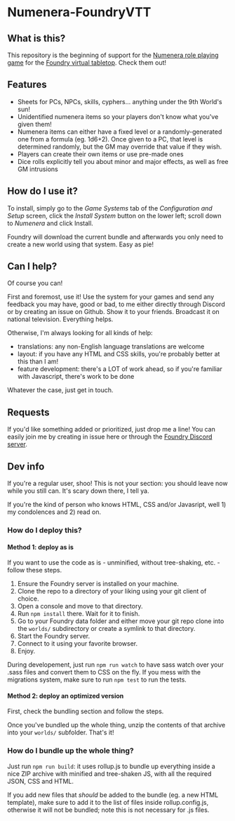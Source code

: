 # Numenera-FoundryVTT

## What is this?

This repository is the beginning of support for the [Numenera role playing game](http://numenera.com/) for the [Foundry virtual tabletop](http://foundryvtt.com/#about-foundry-virtual-tabletop). Check them out!

## Features

* Sheets for PCs, NPCs, skills, cyphers... anything under the 9th World's sun!
* Unidentified numenera items so your players don't know what you've given them!
* Numenera items can either have a fixed level or a randomly-generated one from a formula (eg. 1d6+2). Once given to a PC, that level is determined randomly, but the GM may override that value if they wish.
* Players can create their own items or use pre-made ones
* Dice rolls explicitly tell you about minor and major effects, as well as free GM intrusions

## How do I use it?

To install, simply go to the _Game Systems_ tab of the _Configuration and Setup_ screen, click the _Install System_ button on the lower left; scroll down to _Numenera_ and click Install.

Foundry will download the current bundle and afterwards you only need to create a new world using that system. Easy as pie!

## Can I help?

Of course you can!

First and foremost, use it! Use the system for your games and send any feedback you may have, good or bad, to me either directly through Discord or by creating an issue on Github. Show it to your friends. Broadcast it on national television. Everything helps.

Otherwise, I'm always looking for all kinds of help:

* translations: any non-English language translations are welcome
* layout: if you have any HTML and CSS skills, you're probably better at this than I am!
* feature development: there's a LOT of work ahead, so if you're familiar with Javascript, there's work to be done

Whatever the case, just get in touch.

## Requests

If you'd like something added or prioritized, just drop me a line! You can easily join me by creating in issue here or through the [Foundry Discord server](https://discordapp.com/invite/DDBZUDf).

## Dev info

If you're a regular user, shoo! This is not your section: you should leave now while you still can. It's scary down there, I tell ya.

If you're the kind of person who knows HTML, CSS and/or Javasript, well 1) my condolences and 2) read on.

### How do I deploy this?

#### Method 1: deploy as is

If you want to use the code as is - unminified, without tree-shaking, etc. - follow these steps.

1. Ensure the Foundry server is installed on your machine.
1. Clone the repo to a directory of your liking using your git client of choice. 
1. Open a console and move to that directory.
1. Run `npm install` there. Wait for it to finish.
1. Go to your Foundry data folder and either move your git repo clone into the `worlds/` subdirectory or create a symlink to that directory.
1. Start the Foundry server.
1. Connect to it using your favorite browser.
1. Enjoy.

During developement, just run `npm run watch` to have sass watch over your .sass files and convert them to CSS on the fly. If you mess with the migrations system, make sure to run `npm test` to run the tests.

#### Method 2: deploy an optimized version

First, check the bundling section and follow the steps.

Once you've bundled up the whole thing, unzip the contents of that archive into your `worlds/` subfolder. That's it!

### How do I bundle up the whole thing?

Just run `npm run build`: it uses rollup.js to bundle up everything inside a nice ZIP archive with minified and tree-shaken JS, with all the required JSON, CSS and HTML.

If you add new files that _should_ be added to the bundle (eg. a new HTML template), make sure to add it to the list of files inside rollup.config.js, otherwise it will not be bundled; note this is not necessary for .js files.